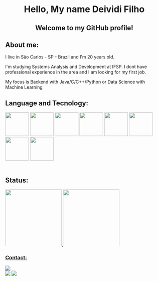 <div id="header" align="center">
  
# Hello, My name Deividi Filho
</div> 
<div align="center">
  
## Welcome to my GitHub profile! 
</div>

<link rel="stylesheet" href="https://cdn.jsdelivr.net/gh/devicons/devicon@v2.15.1/devicon.min.css">

<div>
  
## About me:
I live in São Carlos - SP - Brazil and I'm 20 years old.
  
I'm studying Systems Analysis and Development at IFSP.
I dont have professional experience in the area and I am looking for my first job.
  
My focus is Backend with Java/C/C++/Python or Data Science with Machine Learning
</div>

<div>
  
## Language and Tecnology:

  <img src="https://cdn.jsdelivr.net/gh/devicons/devicon/icons/python/python-plain-wordmark.svg"  width=75/>
  <img src="https://cdn.jsdelivr.net/gh/devicons/devicon/icons/java/java-plain.svg" width=75 />
  <img src="https://cdn.jsdelivr.net/gh/devicons/devicon/icons/c/c-original.svg" width=75 />
   <img src="https://cdn.jsdelivr.net/gh/devicons/devicon/icons/cplusplus/cplusplus-original.svg" width=75 />       
  <img src="https://cdn.jsdelivr.net/gh/devicons/devicon/icons/kotlin/kotlin-original.svg" width=75 />
  <img src="https://cdn.jsdelivr.net/gh/devicons/devicon/icons/django/django-plain.svg" width=75 />          
  <img src="https://cdn.jsdelivr.net/gh/devicons/devicon/icons/dotnetcore/dotnetcore-plain.svg"  width=75/>         
  <img src="https://cdn.jsdelivr.net/gh/devicons/devicon/icons/mysql/mysql-plain-wordmark.svg" width=75 />
           
</div>
<br>

## Status:
<div>
<div>

<div>
<a href="https://github.com/DeividiFilho">
<img height="180em" src="https://github-readme-stats.vercel.app/api/top-langs/?username=DeividiFilho&layout=compact&langs_count=7&theme=dracula"/>
<img height="180em" src="https://github-readme-stats.vercel.app/api?username=DeividiFilho&show_icons=true&theme=dracula&include_all_commits=true&count_private=true"/>
</div>
  
<div>
  
### Contact:

<a href="https://www.linkedin.com/in/Deividi-Filho" target="_blank"><img src="https://img.shields.io/badge/-LinkedIn-%230077B5?style=for-the-badge&logo=linkedin&logoColor=white" target="_blank"></a>   
<a href = "mailto:contato@deividi.filho@aluno.ifsp.edu.br"><img src="https://img.shields.io/badge/Gmail-D14836?style=for-the-badge&logo=gmail&logoColor=white" target="_blank"></a>
<a href="https://instagram.com/deividi_filho" target="_blank"><img src="https://img.shields.io/badge/-Instagram-%23E4405F?style=for-the-badge&logo=instagram&logoColor=white" target="_blank"></a>
</div> 

  
